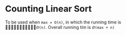 # Counting Linear Sort

To be used when `max = O(n)`, in which the running time is  `𝛩(n)`. 
Overall running tim is `𝛩(max + n)`
